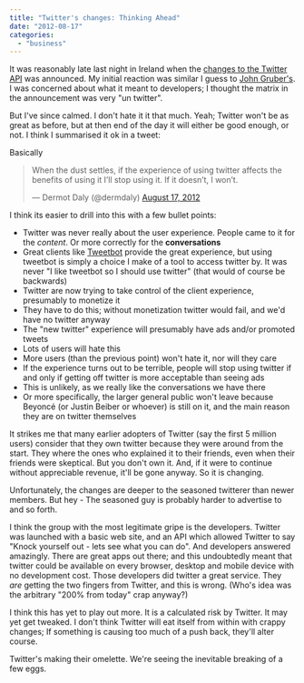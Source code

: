 ```yaml
---
title: "Twitter's changes: Thinking Ahead"
date: "2012-08-17"
categories: 
  - "business"
---
```


It was reasonably late last night in Ireland when the [changes to the Twitter API](https://dev.twitter.com/blog/changes-coming-to-twitter-api) was announced. My initial reaction was similar I guess to [John Gruber's](http://daringfireball.net/linked/2012/08/16/twitter-drop-dead). I was concerned about what it meant to developers; I thought the matrix in the announcement was very "un twitter".

But I've since calmed. I don't hate it it that much. Yeah; Twitter won't be as great as before, but at then end of the day it will either be good enough, or not. I think I summarised it ok in a tweet:

Basically

<blockquote class="twitter-tweet"><p>When the dust settles, if the experience of using twitter affects the benefits of using it I’ll stop using it. If it doesn’t, I won’t.</p>— Dermot Daly (@dermdaly) <a href="https://twitter.com/dermdaly/status/236258429688242176" data-datetime="2012-08-17T00:29:33+00:00">August 17, 2012</a></blockquote>
<script src="//platform.twitter.com/widgets.js" charset="utf-8"></script>

I think its easier to drill into this with a few bullet points:

- Twitter was never really about the user experience. People came to it for the _content_. Or more correctly for the **conversations**
- Great clients like [Tweetbot](http://tapbots.com/software/tweetbot/) provide the great experience, but using tweetbot is simply a choice I make of a tool to access twitter by. It was never "I like tweetbot so I should use twitter" (that would of course be backwards)
- Twitter are now trying to take control of the client experience, presumably to monetize it
- They have to do this; without monetization twitter would fail, and we'd have no twitter anyway
- The "new twitter" experience will presumably have ads and/or promoted tweets
- Lots of users will hate this
- More users (than the previous point) won't hate it, nor will they care
- If the experience turns out to be terrible, people will stop using twitter if and only if getting off twitter is more acceptable than seeing ads
- This is unlikely, as we really like the conversations we have there
- Or more specifically, the larger general public won't leave because Beyoncé (or Justin Beiber or whoever) is still on it, and the main reason they are on twitter themselves

It strikes me that many earlier adopters of Twitter (say the first 5 million users) consider that they own twitter because they were around from the start. They where the ones who explained it to their friends, even when their friends were skeptical. But you don't own it. And, if it were to continue without appreciable revenue, it'll be gone anyway. So it is changing.

Unfortunately, the changes are deeper to the seasoned twitterer than newer members. But hey - The seasoned guy is probably harder to advertise to and so forth.

I think the group with the most legitimate gripe is the developers. Twitter was launched with a basic web site, and an API which allowed Twitter to say "Knock yourself out - lets see what you can do". And developers answered amazingly. There are great apps out there; and this undoubtedly meant that twitter could be available on every browser, desktop and mobile device with no development cost. Those developers did twitter a great service. They _are_ getting the two fingers from Twitter, and this is wrong. (Who's idea was the arbitrary "200% from today" crap anyway?)

I think this has yet to play out more. It is a calculated risk by Twitter. It may yet get tweaked. I don't think Twitter will eat itself from within with crappy changes; If something is causing too much of a push back, they'll alter course.

Twitter's making their omelette. We're seeing the inevitable breaking of a few eggs.
